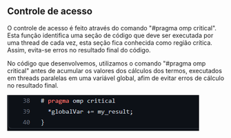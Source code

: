 ## Controle de acesso

O controle de acesso é feito através do comando "#pragma omp critical". 
Esta função identifica uma seção de código que deve ser executada por uma thread de cada vez, esta seção fica conhecida como região crítica. 
Assim, evita-se erros no resultado final do código.

No código que desenvolvemos, utilizamos o comando "#pragma omp critical" antes de acumular os valores dos cálculos dos termos, executados em threads paralelas 
em uma variável global, afim de evitar erros de cálculo no resultado final.

<img src="https://github.com/batistagc/Inimigos-do-EAD-/blob/main/ASSETS/print_global_var.PNG">
